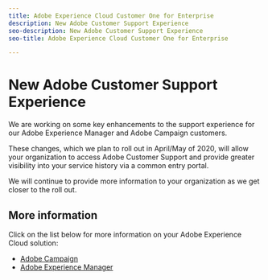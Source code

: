 ```yaml
---
title: Adobe Experience Cloud Customer One for Enterprise
description: New Adobe Customer Support Experience
seo-description: New Adobe Customer Support Experience
seo-title: Adobe Experience Cloud Customer One for Enterprise

---
```


# New Adobe Customer Support Experience

We are working on some key enhancements to the support experience for our Adobe Experience Manager and Adobe Campaign customers. 

These changes, which we plan to roll out in April/May of 2020, will allow your organization to access Adobe Customer Support and provide greater visibility into your service history via a common entry portal.  

We will continue to provide more information to your organization as we get closer to the roll out.  

## More information 

Click on the list below for more information on your Adobe Experience Cloud solution:

* [Adobe Campaign](campaign-list.md)
* [Adobe Experience Manager](aem-list.md)
